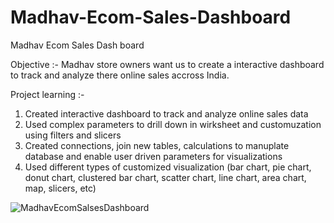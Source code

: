 # Madhav-Ecom-Sales-Dashboard
Madhav Ecom Sales Dash board

Objective :-
Madhav store owners want us to create a interactive dashboard to track and analyze there online sales accross India.

Project learning :-
1) Created interactive dashboard to track and analyze online sales data
2) Used complex parameters to drill down in wirksheet and customuzation using filters and slicers
3) Created connections, join new tables, calculations to manuplate database and enable user driven parameters for visualizations
4) Used different types of customized visualization (bar chart, pie chart, donut chart, clustered bar chart, scatter chart, line chart, area chart, map, slicers, etc)

![MadhavEcomSalsesDashboard](https://user-images.githubusercontent.com/81287332/233775133-2c30b7e4-7dba-4c42-ac21-2a8ad52e1445.jpg)
